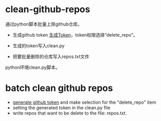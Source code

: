 # clean-github-repos

通过python脚本批量上除github仓库。

- 生成github token
[生成Token](https://github.com/settings/tokens/new)，token权限选择“delete_repo”。

- 生成的token写入clean.py

- 把要批量删除的仓库写入repos.txt文件

python环境clean.py脚本。

# batch clean github repos

- [generate github token](https://github.com/settings/tokens/new) and make selection for the "delete_repo" item
- setting the generated token in the clean.py file
- write repos that want to be delete to the file: repos.txt.
